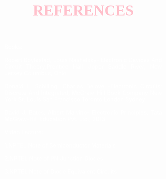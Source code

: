 <!DOCTYPE html>
<html>
<head>
<body background="https://i.pinimg.com/originals/83/a5/9b/83a59b0d654dd1f0478a4c61a52d7391.jpg">
<p style="text-align:center;"><font size="10" color="pink" face="Arabic Typestting"> <b>REFERENCES </b></font></br>
</br></p>
<br><br>
<p align="justify"><font size="4" color="white">
Books:<br><br>
Robert Boylestad, Louis Nashelsky- Electronic Devices And Circuit Theory,Prentice Hall Upper Saddle River, New Jersey Columbus, Ohio<br><br>
Donald L. Schilling, Charles Belove -Electronic Circuits: Discrete And Integrated, McGraw-Hill Book Company New York St. Louis San Francisco Toronto London Sydney<br><br>
David J. Bates, Albert Malvino- Electronic Principles, Tata McGraw-Hill Education Pvt. Ltd., 2013<br><br>
Video Lecture:<br><br>
<a href="http://nptel.ac.in/courses/117103063/1" style="color:white">1.NPTEL Note of Semiconductor Materials</a><br><br>
<a href="http://nptel.ac.in/courses/117103063/2" style="color:white">2.NPTEL Note of PN Junction Diodes</a><br><br>
<a href="http://nptel.ac.in/courses/117103063/3" style="color:white">3.NPTEL Note of Diode Equivalent Circuits</a><br><br>
</body>
</head>
</html>
